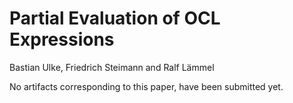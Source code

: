 # Partial Evaluation of OCL Expressions
Bastian Ulke, Friedrich Steimann and Ralf Lämmel

No artifacts corresponding to this paper, have been submitted yet.
